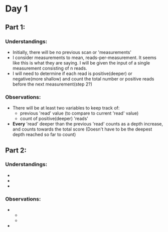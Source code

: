 # Day 1

## Part 1:

### Understandings:
- Initially, there will be no previous scan or 'measurements'
- I consider measurements to mean, reads-per-measurement. It seems like this is what they are saying. I will be given the input of a single measurement consisting of n reads. 
- I will need to determine if each read is positive(deeper) or negative(more shallow) and count the total number or positive reads before the next measurement(step 2?)

### Observations:
- There will be at least two variables to keep track of:
    - previous 'read' value (to compare to current 'read' value)
    - count of positive(deeper) 'reads'
- <b>Every</b> 'read' deeper than the previous 'read' counts as a depth increase, and counts towards the total score (Doesn't have to be the deepest depth reached so far to count)

## Part 2: 
### Understandings:
- 
-  
- 

### Observations:
- 
    - 
    - 
- 